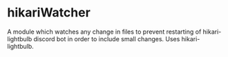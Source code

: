 # hikariWatcher
A module which watches any change in files to prevent restarting of hikari-lightbulb discord bot in order to include small changes. Uses hikari-lightbulb.
